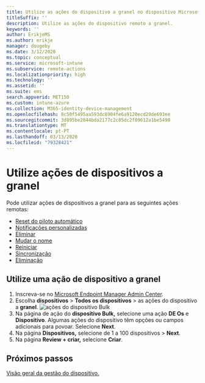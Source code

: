 ```yaml
---
title: Utilize as ações do dispositivo a granel no dispositivo Microsoft Intune.
titleSuffix: ''
description: Utilize as ações do dispositivo remoto a granel.
keywords: ''
author: ErikjeMS
ms.author: erikje
manager: dougeby
ms.date: 3/12/2020
ms.topic: conceptual
ms.service: microsoft-intune
ms.subservice: remote-actions
ms.localizationpriority: high
ms.technology: ''
ms.assetid: ''
ms.suite: ems
search.appverid: MET150
ms.custom: intune-azure
ms.collection: M365-identity-device-management
ms.openlocfilehash: 8c50f5495aa593dc8904fe6a9120ecd29de693ee
ms.sourcegitcommit: 3d895be2844bda2177c2c85dc2f09612a1be5490
ms.translationtype: MT
ms.contentlocale: pt-PT
ms.lasthandoff: 03/13/2020
ms.locfileid: "79328421"
---
```

# <a name="use-bulk-device-actions"></a>Utilize ações de dispositivos a granel

Pode utilizar ações de dispositivos a granel para as seguintes ações remotas:
- [Reset do piloto automático](https://docs.microsoft.com/windows/deployment/windows-autopilot/windows-autopilot-reset#reset-devices-with-remote-windows-autopilot-reset)
- [Notificações personalizadas](custom-notifications.md#send-a-custom-notification-to-a-single-device)
- [Eliminar](devices-wipe.md#delete-devices-from-the-intune-portal)
- [Mudar o nome](device-rename.md)
- [Reiniciar](device-restart.md)
- [Sincronização](device-sync.md)
- [Eliminação](devices-wipe.md#wipe)

## <a name="use-a-bulk-device-action"></a>Utilize uma ação de dispositivo a granel

1. Inscreva-se no [Microsoft Endpoint Manager Admin Center](https://go.microsoft.com/fwlink/?linkid=2109431).
2. Escolha **dispositivos** > **Todos os dispositivos** > as ações do dispositivo a **granel**.
![ações do dispositivo Bulk](./media/bulk-device-actions/bulk-device-actions.png)
3. Na página de ação do **dispositivo Bulk,** selecione uma ação **DE Os** e **Dispositivo**. Algumas ações do dispositivo têm opções ou campos adicionais para povoar. Selecione **Next**.
4. Na página **Dispositivos,** selecione de 1 a 100 dispositivos > **Next**.
5. Na página **Review + criar,** selecione **Criar**.

## <a name="next-steps"></a>Próximos passos
[Visão geral da gestão do dispositivo.](device-management.md)
